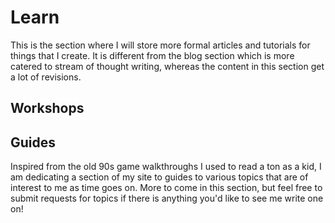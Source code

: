 <h1 class="page-title">Learn</h1>

This is the section where I will store more formal articles and tutorials for things that I create. It is different from the blog section which is more catered to stream of thought writing, whereas the content in this section get a lot of revisions.

## Workshops

<guide-item title="Scalable Prop Patterns with Vue.js" description="Learn to master props and best practices to create reusable components." href="/workshops/scalable-prop-patterns"></guide-item>

## Guides

Inspired from the old 90s game walkthroughs I used to read a ton as a kid, I am dedicating a section of my site to guides to various topics that are of interest to me as time goes on. More to come in this section, but feel free to submit requests for topics if there is anything you'd like to see me write one on!

<guide-item class="mt-5" title="VuePress Blog Boilerplate" description="An ever-evolving and opinionated dev environment for people who want to use VuePress to power their blogs." image="/images/vuepress-blog-logo.png" alt="VuePress Blog Boilerplate logo" href="https://vuepress-blog-boilerplate.bencodezen.io/"></guide-item>
